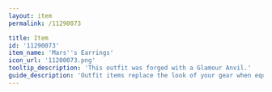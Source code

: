 ```yaml
---
layout: item
permalink: /11290073

title: Item
id: '11290073'
item_name: 'Mars''s Earrings'
icon_url: '11200073.png'
tooltip_description: 'This outfit was forged with a Glamour Anvil.'
guide_description: 'Outfit items replace the look of your gear when equipped.'
---
```

